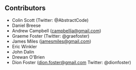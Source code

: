 Contributors
------------
* Colin Scott (Twitter: @AbstractCode)
* Daniel Breese
* Andrew Campbell (campbellja@gmail.com)
* Graeme Foster (Twitter: @graefoster) 
* James Miles (jamesmiles@gmail.com)
* Eric Winkler
* John Dalin
* Drewan O'Brien
* Dion Foster (dion.foster@gmail.com Twitter: @dionfoster)
